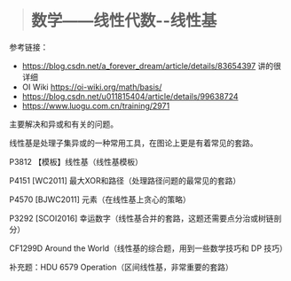 > # 数学——线性代数--线性基

参考链接：

* <https://blog.csdn.net/a_forever_dream/article/details/83654397> 讲的很详细
* OI Wiki <https://oi-wiki.org/math/basis/>
* <https://blog.csdn.net/u011815404/article/details/99638724>
* https://www.luogu.com.cn/training/2971

主要解决和异或和有关的问题。

线性基是处理子集异或的一种常用工具，在图论上更是有着常见的套路。

P3812 【模板】线性基（线性基模板）

P4151 [WC2011] 最大XOR和路径（处理路径问题的最常见的套路）

P4570 [BJWC2011] 元素（在线性基上贪心的策略）

P3292 [SCOI2016] 幸运数字（线性基合并的套路，这题还需要点分治或树链剖分）

CF1299D Around the World（线性基的综合题，用到一些数学技巧和 DP 技巧）

补充题：HDU 6579 Operation（区间线性基，非常重要的套路）